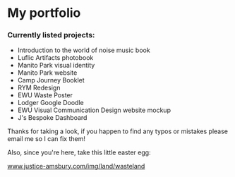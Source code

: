 ﻿# My portfolio

### Currently listed projects:

- Introduction to the world of noise music book
- Luflic Artifacts photobook
- Manito Park visual identity
- Manito Park website
- Camp Journey Booklet
- RYM Redesign
- EWU Waste Poster
- Lodger Google Doodle
- EWU Visual Communication Design website mockup
- J's Bespoke Dashboard

Thanks for taking a look, if you happen to find any typos or mistakes please email me so I can fix them!

Also, since you're here, take this little easter egg:

www.justice-amsbury.com/img/land/wasteland
